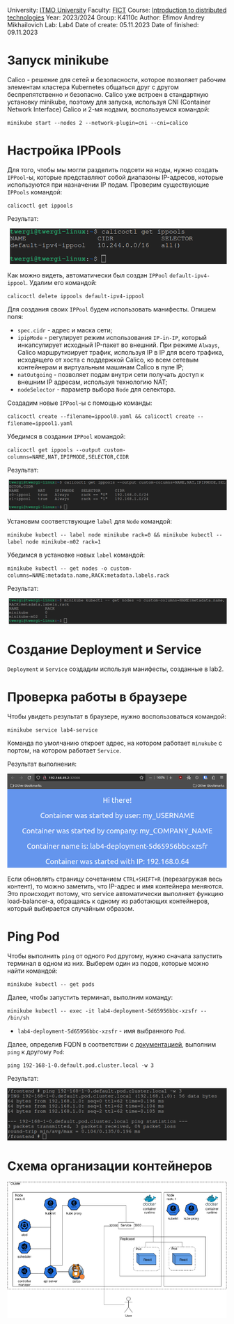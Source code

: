 University: [ITMO University](https://itmo.ru/ru/)
Faculty: [FICT](https://fict.itmo.ru)
Course: [Introduction to distributed technologies](https://github.com/itmo-ict-faculty/introduction-to-distributed-technologies)
Year: 2023/2024
Group: K4110c
Author: Efimov Andrey Mikhailovich
Lab: Lab4
Date of create: 05.11.2023
Date of finished: 09.11.2023


# Запуск minikube
Calico - решение для сетей и безопасности, которое позволяет рабочим элементам кластера Kubernetes общаться друг с другом беспрепятственно и безопасно. Calico уже встроен в стандартную установку minikube, поэтому для запуска, используя CNI (Container Network Interface) Calico и 2-мя нодами, воспользуемся командой:

```
minikube start --nodes 2 --network-plugin=cni --cni=calico
```

# Настройка IPPools
Для того, чтобы мы могли разделить подсети на ноды, нужно создать `IPPool`-ы, которые представляют собой диапазоны IP-адресов, которые используются при назначении IP подам. Проверим существующие `IPPools` командой:

```
calicoctl get ippools
```

Результат:

![Рисунок 1](images/1.png)

Как можно видеть, автоматически был создан `IPPool` `default-ipv4-ippool`. Удалим его командой:

```
calicoctl delete ippools default-ipv4-ippool
```

Для создания своих `IPPool` будем использовать манифесты. Опишем поля:
- `spec.cidr` - адрес и маска сети;
- `ipipMode` - регулирует режим использования `IP-in-IP`, который инкапсулирует исходный IP-пакет во внешний. При режиме `Always`, Calico маршрутизирует трафик, используя IP в IP для всего трафика, исходящего от хоста с поддержкой Calico, ко всем сетевым контейнерам и виртуальным машинам Calico в пуле IP;
- `natOutgoing` - позволяет подам внутри сети получать доступ к внешним IP адресам, используя технологию NAT;
- `nodeSelector` - параметр выбора `Node` для селектора.

Создадим новые `IPPool`-ы с помощью команды:

```
calicoctl create --filename=ippool0.yaml && calicoctl create --filename=ippool1.yaml
```

Убедимся в создании `IPPool` командой:

```
calicoctl get ippools --output custom-columns=NAME,NAT,IPIPMODE,SELECTOR,CIDR
```

Результат:

![Рисунок 2](images/2.png)

Установим соответствующие `label` для `Node` командой:

```
minikube kubectl -- label node minikube rack=0 && minikube kubectl -- label node minikube-m02 rack=1
```

Убедимся в установке новых `label` командой:

```
minikube kubectl -- get nodes -o custom-columns=NAME:metadata.name,RACK:metadata.labels.rack
```

Результат:

![Рисунок 3](images/3.png)


# Создание Deployment и Service
`Deployment` и `Service` создадим используя манифесты, созданные в lab2.

# Проверка работы в браузере
Чтобы увидеть результат в браузере, нужно воспользоваться командой:
```
minikube service lab4-service
```
Команда по умолчанию откроет адрес, на котором работает `minukube` с портом, на котором работает `Service`.

Результат выполнения:

![Рисунок 4](images/4.png)

Если обновлять страницу сочетанием `CTRL+SHIFT+R` (перезагружая весь контент), то можно заметить, что IP-адрес и имя контейнера меняются. Это происходит потому, что service автоматически выполняет функцию load-balancer-а, обращаясь к одному из работающих контейнеров, который выбирается случайным образом.

# Ping Pod
Чтобы выполнить `ping` от одного `Pod` другому, нужно сначала запустить терминал в одном из них. Выберем один из подов, которые можно найти командой:

```
minikube kubectl -- get pods
```

Далее, чтобы запустить терминал, выполним команду:

```
minikube kubectl -- exec -it lab4-deployment-5d65956bbc-xzsfr -- /bin/sh
```

- `lab4-deployment-5d65956bbc-xzsfr` - имя выбранного `Pod`.

Далее, определив FQDN в соответствии с [документацией](https://kubernetes.io/docs/concepts/services-networking/dns-pod-service/#pods), выполним `ping` к другому `Pod`:

```
ping 192-168-1-0.default.pod.cluster.local -w 3
```

Результат:

![Рисунок 5](images/5.png)

# Схема организации контейнеров

![Рисунок 6](images/diagram.png)
